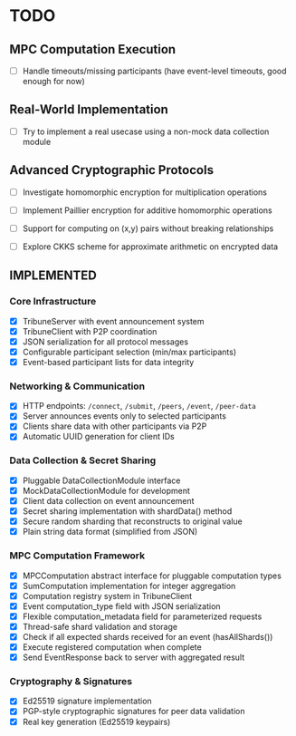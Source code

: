 # TODO


## MPC Computation Execution
- [ ] Handle timeouts/missing participants (have event-level timeouts, good enough for now)

## Real-World Implementation
- [ ] Try to implement a real usecase using a non-mock data collection module

## Advanced Cryptographic Protocols
- [ ] Investigate homomorphic encryption for multiplication operations
- [ ] Implement Paillier encryption for additive homomorphic operations
- [ ] Support for computing on (x,y) pairs without breaking relationships
- [ ] Explore CKKS scheme for approximate arithmetic on encrypted data


## IMPLEMENTED

### Core Infrastructure
- [x] TribuneServer with event announcement system
- [x] TribuneClient with P2P coordination
- [x] JSON serialization for all protocol messages
- [x] Configurable participant selection (min/max participants)
- [x] Event-based participant lists for data integrity

### Networking & Communication  
- [x] HTTP endpoints: `/connect`, `/submit`, `/peers`, `/event`, `/peer-data`
- [x] Server announces events only to selected participants
- [x] Clients share data with other participants via P2P
- [x] Automatic UUID generation for client IDs

### Data Collection & Secret Sharing
- [x] Pluggable DataCollectionModule interface
- [x] MockDataCollectionModule for development
- [x] Client data collection on event announcement
- [x] Secret sharing implementation with shardData() method
- [x] Secure random sharding that reconstructs to original value
- [x] Plain string data format (simplified from JSON)

### MPC Computation Framework
- [x] MPCComputation abstract interface for pluggable computation types
- [x] SumComputation implementation for integer aggregation
- [x] Computation registry system in TribuneClient
- [x] Event computation_type field with JSON serialization
- [x] Flexible computation_metadata field for parameterized requests
- [x] Thread-safe shard validation and storage
- [x] Check if all expected shards received for an event (hasAllShards())
- [x] Execute registered computation when complete
- [x] Send EventResponse back to server with aggregated result

### Cryptography & Signatures
- [x] Ed25519 signature implementation
- [x] PGP-style cryptographic signatures for peer data validation
- [x] Real key generation (Ed25519 keypairs)
